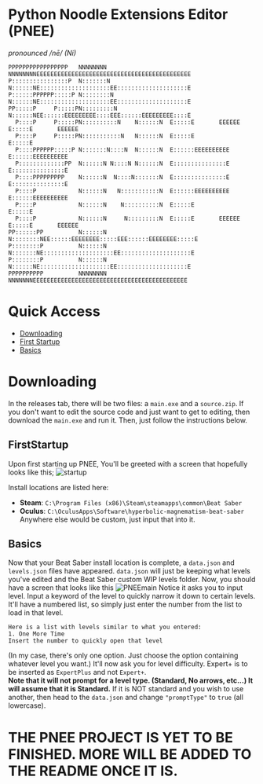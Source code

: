 # Python Noodle Extensions Editor (PNEE)
*pronounced /nē/ (Ni)*
```
PPPPPPPPPPPPPPPPP   NNNNNNNN        NNNNNNNNEEEEEEEEEEEEEEEEEEEEEEEEEEEEEEEEEEEEEEEEEEEE
P::::::::::::::::P  N:::::::N       N::::::NE::::::::::::::::::::EE::::::::::::::::::::E
P::::::PPPPPP:::::P N::::::::N      N::::::NE::::::::::::::::::::EE::::::::::::::::::::E
PP:::::P     P:::::PN:::::::::N     N::::::NEE::::::EEEEEEEEE::::EEE::::::EEEEEEEEE::::E
  P::::P     P:::::PN::::::::::N    N::::::N  E:::::E       EEEEEE  E:::::E       EEEEEE
  P::::P     P:::::PN:::::::::::N   N::::::N  E:::::E               E:::::E             
  P::::PPPPPP:::::P N:::::::N::::N  N::::::N  E::::::EEEEEEEEEE     E::::::EEEEEEEEEE   
  P:::::::::::::PP  N::::::N N::::N N::::::N  E:::::::::::::::E     E:::::::::::::::E   
  P::::PPPPPPPPP    N::::::N  N::::N:::::::N  E:::::::::::::::E     E:::::::::::::::E   
  P::::P            N::::::N   N:::::::::::N  E::::::EEEEEEEEEE     E::::::EEEEEEEEEE   
  P::::P            N::::::N    N::::::::::N  E:::::E               E:::::E             
  P::::P            N::::::N     N:::::::::N  E:::::E       EEEEEE  E:::::E       EEEEEE
PP::::::PP          N::::::N      N::::::::NEE::::::EEEEEEEE:::::EEE::::::EEEEEEEE:::::E
P::::::::P          N::::::N       N:::::::NE::::::::::::::::::::EE::::::::::::::::::::E
P::::::::P          N::::::N        N::::::NE::::::::::::::::::::EE::::::::::::::::::::E
PPPPPPPPPP          NNNNNNNN         NNNNNNNEEEEEEEEEEEEEEEEEEEEEEEEEEEEEEEEEEEEEEEEEEEE
```
# Quick Access
- [Downloading](#Downloading)
- [First Startup](#FirstStartup)
- [Basics](#Basics)

# Downloading
In the releases tab, there will be two files: a `main.exe` and a `source.zip`. If you don't want to edit the source code and just want to get to editing, then download the `main.exe` and run it. Then, just follow the instructions below.

## FirstStartup
Upon first starting up PNEE, You'll be greeted with a screen that hopefully looks like this;
![startup](https://i.ibb.co/qFTT65L/First-Startup.png)

Install locations are listed here:
- **Steam**: `C:\Program Files (x86)\Steam\steamapps\common\Beat Saber`
- **Oculus**: `C:\OculusApps\Software\hyperbolic-magnematism-beat-saber`\
Anywhere else would be custom, just input that into it.

## Basics
Now that your Beat Saber install location is complete, a `data.json` and `levels.json` files have appeared. `data.json` will just be keeping what levels you've edited and the Beat Saber custom WIP levels folder. 
Now, you should have a screen that looks like this
![PNEEmain](https://i.ibb.co/Qbs1zBR/Intro-Screen.png)
Notice it asks you to input level. Input a keyword of the level to quickly narrow it down to certain levels. It'll have a numbered list, so simply just enter the number from the list to load in that level.
```
Here is a list with levels similar to what you entered:
1. One More Time 
Insert the number to quickly open that level

```
(In my case, there's only one option. Just choose the option containing whatever level you want.)
It'll now ask you for level difficulty. Expert+ is to be inserted as `ExpertPlus` and not `Expert+`. \
**Note that it will not prompt for a level type. (Standard, No arrows, etc...) It will assume that it is Standard.** If it is NOT standard and you wish to use another, then head to the `data.json` and change `"promptType"` to `true` (all lowercase). 

# THE PNEE PROJECT IS YET TO BE FINISHED. MORE WILL BE ADDED TO THE README ONCE IT IS.
